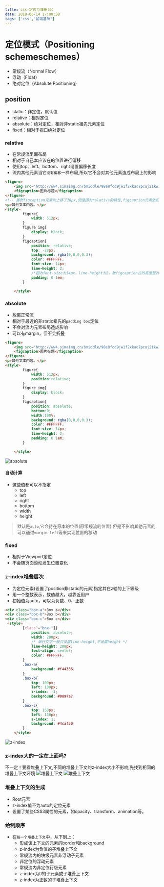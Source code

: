 ```yaml
---
title: css-定位与堆叠(6)
date: 2018-06-14 17:00:58
tags: ['css','前端基础']
---
```

# 定位模式（Positioning schemeschemes）
- 常规流（Normal Flow）
- 浮动（Float）
- 绝对定位（Absolute Positioning）

## position
- static：非定位，默认值
- relative：相对定位
- absolute：绝对定位，相对非static祖先元素定位
- fixed：相对于视口绝对定位

### relative
- 在常规流里面布局
- 相对于自己本应该在的位置进行偏移
- 使用top、left、bottom、right设置偏移长度
- 流内其他元素当它`没有偏移`一样布局,所以它不会对其他元素造成布局上的影响
```html
<figure>
    <img src="http://ww4.sinaimg.cn/bmiddle/98e8fcd9jw1f2xkao7pcuj21kw11sdo8.jpg" alt="" width="512px">
    <figcaption>图片标题</figcaption>
</figure>
<!-- 虽然figcaption元素向上移了28px,但是因为relative的特性,figcaption元素依旧占据位置 -->
<p>其他文本内容。</p>
<style>
        figure{
            width: 512px;
        }
        figure img{
            display: block;
        }
        figcaption{
            position: relative;
            top: -28px;
            background: rgba(0,0,0,0.3);
            color: #FFFFFF;
            font-size: 14px;
            line-height: 2;
            /*因为font-size为14px，line-height为2，故figcaption占的高度是28px*/
            padding: 0 1em;
        }

    </style>
```
### absolute
- 脱离正常流
- 相对于最近的非static祖先的`padding box`定位
- 不会对流内元素布局造成影响
- 可以有margin，但不会折叠
```html
<figure>
    <img src="http://ww4.sinaimg.cn/bmiddle/98e8fcd9jw1f2xkao7pcuj21kw11sdo8.jpg" alt="" width="512px">
    <figcaption>图片标题</figcaption>
</figure>
<p>其他文本内容。</p>
<style>
        figure{
            width: 512px;
            position:relative;
        }
        figure img{
            display: block;
        }
        figcaption{
            position: absolute;
            bottom:0;
            width:100%;
            background: rgba(0,0,0,0.3);
            color: #FFFFFF;
            font-size: 14px;
            line-height: 2;
            padding: 0 1em;
        }

    </style>
```
![absolute](absolute.jpg)

#### 自动计算
- 这些值都可以不指定
    - top
    - left
    - right
    - bottom
    - width
    - height

>默认是`auto`,它会待在原本的位置(原常规流的位置),但是不影响其他元素的,可以通过`margin-left`等来实现位置的移动

### fixed
- 相对于Viewport定位
- 不会随页面滚动发生位置变化

### z-index堆叠层次
- 为定位元素(设置了position非static的元素)指定其在z轴的上下等级
- 用一个整数表示，数值越大，越靠近用户
- 初始值为auto，可以为负数、0、正数
```html
<div class="box-a">Box a</div>
<div class="box-b">Box b</div>
<div class="box-c">Box c</div>
 <style>
        [class^="box-"]{
            position: absolute;
            width: 200px;
            /* 单行文字一般只设置line-height,不设置height */
            line-height: 200px;
            text-align: center;
            color: #FFFFFF;
        }
        .box-a{
            background: #f44336;
        }
        .box-b{
            top: 100px;
            left: 100px;
            z-index: -1;
            background: #0097a7;
        }
        .box-c{
            top: 150px;
            left: 150px;
            z-index: 1;
            background: #4caf50;
        }
    </style>
```
![z-index](z-index.png)

### z-index大的一定在上面吗?
不一定！要看堆叠上下文,不同的堆叠上下文的z-index大小不影响,先找到相同的堆叠上下文环境
![堆叠上下文](堆叠上下文.jpg)
![堆叠上下文](堆叠上下文2.jpg)
### 堆叠上下文的生成
- Root元素
- z-index值不为auto的定位元素
- 设置了某些CSS3属性的元素，如opacity、transform、animation等。
### 绘制顺序
- 在`每一个堆叠上下文`中，从下到上：
    - 形成该上下文的元素的border和background
    - z-index为负值的子堆叠上下文
    - 常规流内的块级元素非浮动子元素
    - 非定位的浮动元素
    - 常规流内非定位行级元素
    - z-index为0的子元素或子堆叠上下文
    - z-index为正数的子堆叠上下文


